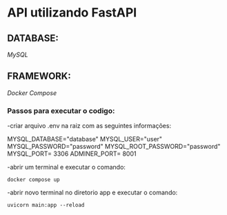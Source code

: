 # API utilizando FastAPI 

## DATABASE:

*MySQL*

## FRAMEWORK:

*Docker Compose*



### Passos para executar o codigo:

-criar arquivo .env na raiz com as seguintes informações:

MYSQL_DATABASE="database"
MYSQL_USER="user"
MYSQL_PASSWORD="password"
MYSQL_ROOT_PASSWORD="password"
MYSQL_PORT= 3306
ADMINER_PORT= 8001

-abrir um terminal e executar o comando:

```docker compose up```

-abrir novo terminal no diretorio app e executar o comando:

```uvicorn main:app --reload```